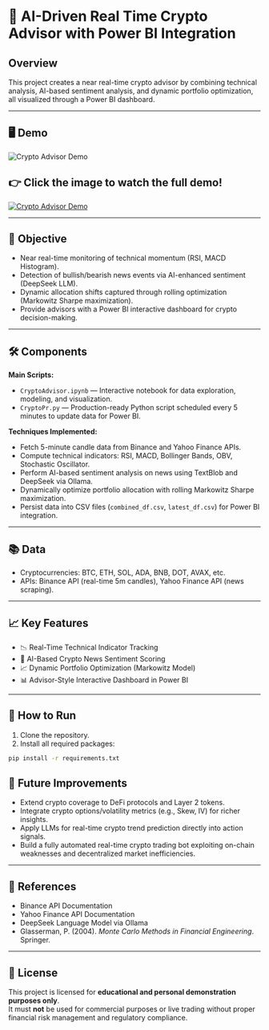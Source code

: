 # 🚀 AI-Driven Real Time Crypto Advisor with Power BI Integration

## Overview
This project creates a near real-time crypto advisor by combining technical analysis, AI-based sentiment analysis, and dynamic portfolio optimization, all visualized through a Power BI dashboard.

---

## 🖥️ Demo

![Crypto Advisor Demo](https://i.imgur.com/jNrEqgG.gif)

## 👉 Click the image to watch the full demo!

[![Crypto Advisor Demo](https://img.youtube.com/vi/1VYrvgYoksQ/hqdefault.jpg)](https://youtu.be/1VYrvgYoksQ)

---

## 🎯 Objective
* Near real-time monitoring of technical momentum (RSI, MACD Histogram).
* Detection of bullish/bearish news events via AI-enhanced sentiment (DeepSeek LLM).
* Dynamic allocation shifts captured through rolling optimization (Markowitz Sharpe maximization).
* Provide advisors with a Power BI interactive dashboard for crypto decision-making.

---

## 🛠 Components

**Main Scripts:**
- `CryptoAdvisor.ipynb` — Interactive notebook for data exploration, modeling, and visualization.
- `CryptoPr.py` — Production-ready Python script scheduled every 5 minutes to update data for Power BI.

**Techniques Implemented:**
- Fetch 5-minute candle data from Binance and Yahoo Finance APIs.
- Compute technical indicators: RSI, MACD, Bollinger Bands, OBV, Stochastic Oscillator.
- Perform AI-based sentiment analysis on news using TextBlob and DeepSeek via Ollama.
- Dynamically optimize portfolio allocation with rolling Markowitz Sharpe maximization.
- Persist data into CSV files (`combined_df.csv`, `latest_df.csv`) for Power BI integration.

---

## 📚 Data
* Cryptocurrencies: BTC, ETH, SOL, ADA, BNB, DOT, AVAX, etc.
* APIs: Binance API (real-time 5m candles), Yahoo Finance API (news scraping).

---

## 📈 Key Features
* 📉 Real-Time Technical Indicator Tracking
* 🧠 AI-Based Crypto News Sentiment Scoring
* 📈 Dynamic Portfolio Optimization (Markowitz Model)
* 📊 Advisor-Style Interactive Dashboard in Power BI

---

## 🚀 How to Run

1. Clone the repository.
2. Install all required packages:
```bash
pip install -r requirements.txt
```

## 🔮 Future Improvements
* Extend crypto coverage to DeFi protocols and Layer 2 tokens.
* Integrate crypto options/volatility metrics (e.g., Skew, IV) for richer insights.
* Apply LLMs for real-time crypto trend prediction directly into action signals.
* Build a fully automated real-time crypto trading bot exploiting on-chain weaknesses and decentralized market inefficiencies.

---

## 📖 References
* Binance API Documentation
* Yahoo Finance API Documentation
* DeepSeek Language Model via Ollama
* Glasserman, P. (2004). *Monte Carlo Methods in Financial Engineering*. Springer.

---

## 📑 License
This project is licensed for **educational and personal demonstration purposes only**.  
It must **not** be used for commercial purposes or live trading without proper financial risk management and regulatory compliance.
